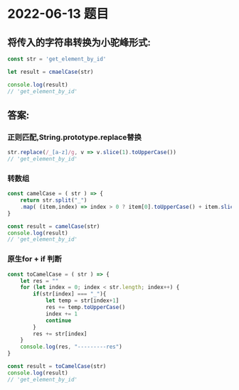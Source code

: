 # 2022-06-13 题目	

## 将传入的字符串转换为小驼峰形式:

```js
const str = 'get_element_by_id'

let result = cmaelCase(str)

console.log(result)
// 'get_element_by_id'
```

## 答案:


###  正则匹配,String.prototype.replace替换

```js
str.replace(/_[a-z]/g, v => v.slice(1).toUpperCase())
// 'get_element_by_id'
```

### 转数组

```js
const camelCase = ( str ) => {
	return str.split("_")
	.map( (item,index) => index > 0 ? item[0].toUpperCase() + item.slice(1) : item).join("") 
}

const result = camelCase(str)
console.log(result)
// 'get_element_by_id'
```

### 原生for + if 判断

```js
const toCamelCase = ( str ) => {
	let res = ""
	for (let index = 0; index < str.length; index++) {
		if(str[index] === "_"){
			let temp = str[index+1]
			res += temp.toUpperCase()
			index += 1
			continue
		} 
		res += str[index]
	}
	console.log(res, "---------res")
}

const result = toCamelCase(str)
console.log(result)
// 'get_element_by_id'
```
